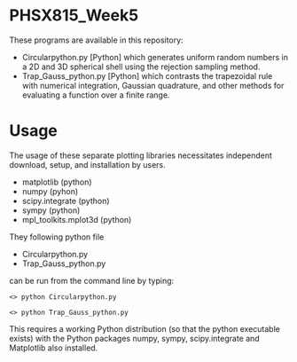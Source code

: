 # PHSX815_Week5

These programs are available in this repository:

* Circularpython.py [Python] which generates uniform random numbers in a 2D and 3D spherical shell using the rejection sampling method.
* Trap_Gauss_python.py [Python] which contrasts the trapezoidal rule with numerical integration, Gaussian quadrature, and other methods for evaluating a function over a finite range.

# Usage

The usage of these separate plotting libraries necessitates independent download, setup, and installation by users.

* matplotlib (python)
* numpy (pyhon)
* scipy.integrate (python)
* sympy (python)
* mpl_toolkits.mplot3d (python)

They following python file 

* Circularpython.py 
* Trap_Gauss_python.py

can be run from the command line by typing:

`<> python Circularpython.py `

`<> python Trap_Gauss_python.py`

This requires a working Python distribution (so that the python executable exists) with the Python packages numpy, sympy, scipy.integrate and Matplotlib also installed.
